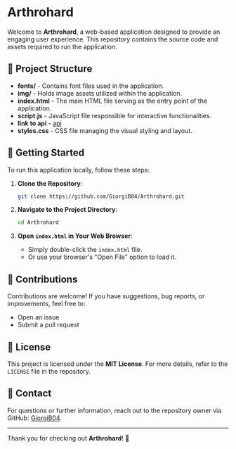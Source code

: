 # Arthrohard

Welcome to **Arthrohard**, a web-based application designed to provide an engaging user experience. This repository contains the source code and assets required to run the application.

## 📂 Project Structure

- **fonts/** - Contains font files used in the application.
- **img/** - Holds image assets utilized within the application.
- **index.html** - The main HTML file serving as the entry point of the application.
- **script.js** - JavaScript file responsible for interactive functionalities.
- **link to api** - [api](https://brandstestowy.smallhost.pl/api/random)
- **styles.css** - CSS file managing the visual styling and layout.

## 🚀 Getting Started

To run this application locally, follow these steps:

1. **Clone the Repository**:
   ```bash
   git clone https://github.com/GiorgiB04/Arthrohard.git
   ```

2. **Navigate to the Project Directory**:
   ```bash
   cd Arthrohard
   ```

3. **Open `index.html` in Your Web Browser**:
   - Simply double-click the `index.html` file.
   - Or use your browser's "Open File" option to load it.

## 🤝 Contributions

Contributions are welcome! If you have suggestions, bug reports, or improvements, feel free to:
- Open an issue
- Submit a pull request

## 📜 License

This project is licensed under the **MIT License**. For more details, refer to the `LICENSE` file in the repository.

## 📧 Contact

For questions or further information, reach out to the repository owner via GitHub: [GiorgiB04](https://github.com/GiorgiB04).

---

Thank you for checking out **Arthrohard**! 🎉


